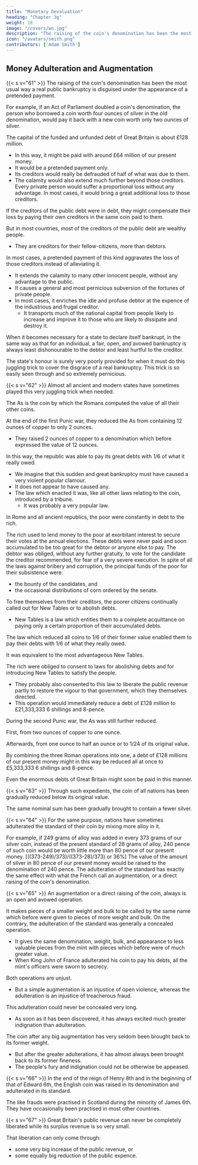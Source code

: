 ```yaml
---
title: "Monetary Devaluation"
heading: "Chapter 3g"
weight: 18
image: "/covers/wn.jpg"
description: "The raising of the coin's denomination has been the most usual way a real public bankruptcy is disguised under the appearance of a pretended payment"
icon: "/avatars/smith.png"
contributors: ['Adam Smith']
---
```




## Money Adulteration and Augmentation

{{< s v="61" >}} The raising of the coin's denomination has been the most usual way a real public bankruptcy is disguised under the appearance of a pretended payment.

For example, if an Act of Parliament doubled a coin's denomination, the person who borrowed a coin worth four ounces of silver in the old denomination, would pay it back with a new coin worth only two ounces of silver.

The capital of the funded and unfunded debt of Great Britain is about £128 million.

- In this way, it might be paid with around £64 million of our present money.
- It would be a pretended payment only.
- Its creditors would really be defrauded of half of what was due to them.
- The calamity would also extend much further beyond those creditors.
 Every private person would suffer a proportional loss without any advantage.
    In most cases, it would bring a great additional loss to those creditors.

If the creditors of the public debt were in debt, they might compensate their loss by paying their own creditors in the same coin paid to them.

But in most countries, most of the creditors of the public debt are wealthy people.
- They are creditors for their fellow-citizens, more than debtors.

In most cases, a pretended payment of this kind aggravates the loss of those creditors instead of alleviating it.
- It extends the calamity to many other innocent people, without any advantage to the public.
- It causes a general and most pernicious subversion of the fortunes of private people.
- In most cases, it enriches the idle and profuse debtor at the expence of the industrious and frugal creditor.
  - It transports much of the national capital from people likely to increase and improve it to those who are likely to dissipate and destroy it.

When it becomes necessary for a state to declare itself bankrupt, in the same way as that for an individual, a fair, open, and avowed bankruptcy is always least dishonourable to the debtor and least hurtful to the creditor.

The state's honour is surely very poorly provided for when it must do this juggling trick to cover the disgrace of a real bankruptcy.
This trick is so easily seen through and so extremely pernicious.


{{< s v="62" >}} Almost all ancient and modern states have sometimes played this very juggling trick when needed.

The As is the coin by which the Romans computed the value of all their other coins.

At the end of the first Punic war, they reduced the As from containing 12 ounces of copper to only 2 ounces.
- They raised 2 ounces of copper to a denomination which before expressed the value of 12 ounces.

In this way, the republic was able to pay its great debts with 1/6 of what it really owed.
- We imagine that this sudden and great bankruptcy must have caused a very violent popular clamour.
- It does not appear to have caused any.
- The law which enacted it was, like all other laws relating to the coin, introduced by a tribune.
  - It was probably a very popular law.

In Rome and all ancient republics, the poor were constantly in debt to the rich.

The rich used to lend money to the poor at exorbitant interest to secure their votes at the annual elections.
These debts were never paid and soon accumulated to be too great for the debtor or anyone else to pay.
The debtor was obliged, without any further gratuity, to vote for the candidate the creditor recommended, for fear of a very severe execution.
In spite of all the laws against bribery and corruption, the principal funds of the poor for their subsistence were:
- the bounty of the candidates, and
- the occasional distributions of corn ordered by the senate.

To free themselves from their creditors, the poorer citizens continually called out for New Tables or to abolish debts.
- New Tables is a law which entitles them to a complete acquittance on paying only a certain proportion of their accumulated debts.

The law which reduced all coins to 1/6 of their former value enabled them to pay their debts with 1/6 of what they really owed.

It was equivalent to the most advantageous New Tables.

The rich were obliged to consent to laws for abolishing debts and for introducing New Tables to satisfy the people.
- They probably also consented to this law to liberate the public revenue partly to restore the vigour to that government, which they themselves directed.
- This operation would immediately reduce a debt of £128 million to £21,333,333 6 shillings and 8-pence.

During the second Punic war, the As was still further reduced.

First, from two ounces of copper to one ounce.

Afterwards, from one ounce to half an ounce or to 1/24 of its original value.

By combining the three Roman operations into one, a debt of £128 millions of our present money might in this way be reduced all at once to £5,333,333 6 shillings and 8-pence.

Even the enormous debts of Great Britain might soon be paid in this manner.


{{< s v="63" >}} Through such expedients, the coin of all nations has been gradually reduced below its original value.

The same nominal sum has been gradually brought to contain a fewer silver.


{{< s v="64" >}} For the same purpose, nations have sometimes adulterated the standard of their coin by mixing more alloy in it.

For example, if 249 grams of alloy was added in every 373 grams of our silver coin, instead of the present standard of 28 grams of alloy, 240 pence of such coin would be worth little more than 80 pence of our present money. [((373-249)/373)/((373-28)/373) or 36%]
The value of the amount of silver in 80 pence of our present money would be raised to the denomination of 240 pence.
The adulteration of the standard has exactly the same effect with what the French call an augmentation, or a direct raising of the coin's denomination.


{{< s v="65" >}} An augmentation or a direct raising of the coin, always is an open and avowed operation.

It makes pieces of a smaller weight and bulk to be called by the same name which before were given to pieces of more weight and bulk.
On the contrary, the adulteration of the standard was generally a concealed operation.
- It gives the same denomination, weight, bulk, and appearance to less valuable pieces from the mint with pieces which before were of much greater value.
- When King John of France adulterated his coin to pay his debts, all the mint's officers were sworn to secrecy.

Both operations are unjust.
- But a simple augmentation is an injustice of open violence, whereas the adulteration is an injustice of treacherous fraud.

This adulteration could never be concealed very long.
- As soon as it has been discovered, it has always excited much greater indignation than adulteration.

The coin after any big augmentation has very seldom been brought back to its former weight.
- But after the greater adulterations, it has almost always been brought back to its former fineness.
- The people's fury and indignation could not be otherwise be appeased.


{{< s v="66" >}} In the end of the reign of Henry 8th and in the beginning of that of Edward 6th, the English coin was raised in its denomination and adulterated in its standard.

The like frauds were practised in Scotland during the minority of James 6th.
They have occasionally been practised in most other countries.


{{< s v="67" >}} Great Britain's public revenue can never be completely liberated while its surplus revenue is so very small.

That liberation can only come through:
- some very big increase of the public revenue, or
- some equally big reduction of the public expence.
